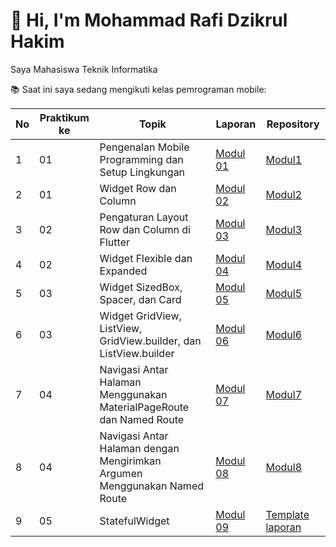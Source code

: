 # 👋 Hi, I'm Mohammad Rafi Dzikrul Hakim  

Saya Mahasiswa Teknik Informatika  

📚 Saat ini saya sedang mengikuti kelas pemrograman mobile:

| No | Praktikum ke | Topik                                                                 | Laporan    | Repository |
|----|--------------|------------------------------------------------------------------------|-----------|-----------------|
| 1  | 01           | Pengenalan Mobile Programming dan Setup Lingkungan                     | [Modul 01](https://drive.google.com/file/d/1tnRWKf3rXeob56NUDLKrJgJks8mnVmsJ/view?usp=sharing) | [Modul1](https://github.com/Hakimrafi87/Modul1) |
| 2  | 01           | Widget Row dan Column                                                 | [Modul 02](https://drive.google.com/file/d/1MSCg_LQudhcdjrwu7oqVK9S1j0RTfOBO/view?usp=sharing) | [Modul2](https://github.com/Hakimrafi87/Modul2) |
| 3  | 02           | Pengaturan Layout Row dan Column di Flutter                           | [Modul 03](https://drive.google.com/file/d/1TtNfuKQkd3ZDUQsmx3QmnbQC5mq0hA-c/view?usp=sharing) | [Modul3](https://github.com/Hakimrafi87/Modul3) |
| 4  | 02           | Widget Flexible dan Expanded                                          | [Modul 04](https://drive.google.com/file/d/1a9Cp3qdy91UsdvS0tMuLVjcehhI_ziR9/view?usp=sharing) | [Modul4](https://github.com/Hakimrafi87/Modul4) |
| 5  | 03           | Widget SizedBox, Spacer, dan Card                                     | [Modul 05](https://drive.google.com/file/d/1PHyzgGieDqwfHJ6Ny1zqZf4BsVnqnx78/view?usp=sharing) | [Modul5](https://github.com/Hakimrafi87/Modul5) |
| 6  | 03           | Widget GridView, ListView, GridView.builder, dan ListView.builder     | [Modul 06](https://drive.google.com/file/d/1flfuvzn-6wU42mak8Qop-4bEjKg5tu-h/view?usp=sharing) | [Modul6](https://github.com/Hakimrafi87/Modul6) |
| 7  | 04           | Navigasi Antar Halaman Menggunakan MaterialPageRoute dan Named Route  | [Modul 07](https://drive.google.com/file/d/1V-hELt58j8CmkCk710ppqkh6A95gLkDc/view?usp=sharing) | [Modul7](https://github.com/Hakimrafi87/Modul7) |
| 8  | 04           | Navigasi Antar Halaman dengan Mengirimkan Argumen Menggunakan Named Route | [Modul 08](https://drive.google.com/drive/folders/1LZHvdMIQriV1p-VVNNZAT-N1teHh4WUH) | [Modul8](https://github.com/Hakimrafi87/Modul8) |
| 9  | 05           | StatefulWidget                                                       | [Modul 09](#) | [Template laporan](#) |
